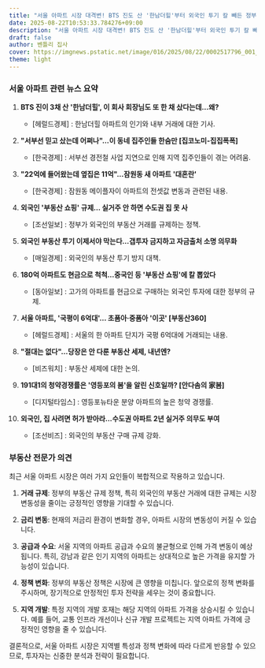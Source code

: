 ```yaml
---
title: "서울 아파트 시장 대격변! BTS 진도 산 '한남더힐'부터 외국인 투기 칼 빼든 정부까지, 당신의 집은?"
date: 2025-08-22T10:53:33.784276+09:00
description: "서울 아파트 시장 대격변! BTS 진도 산 '한남더힐'부터 외국인 투기 칼 빼든 정부까지, 당신의 집은?"
draft: false
author: 벤틀리 집사
cover: https://imgnews.pstatic.net/image/016/2025/08/22/0002517796_001_20250822081211799.jpeg
theme: light
---
```


### 서울 아파트 관련 뉴스 요약

1. **BTS 진이 3채 산 '한남더힐', 이 회사 회장님도 또 한 채 샀다는데…왜?**
   - [헤럴드경제] : 한남더힐 아파트의 인기와 내부 거래에 대한 기사.

2. **"서부선 믿고 샀는데 어쩌나"…이 동네 집주인들 한숨만 [집코노미-집집폭폭]**
   - [한국경제] : 서부선 경전철 사업 지연으로 인해 지역 집주인들이 겪는 어려움.

3. **"22억에 들어왔는데 옆집은 11억"…잠원동 새 아파트 '대혼란'**
   - [한국경제] : 잠원동 메이플자이 아파트의 전셋값 변동과 관련된 내용.

4. **외국인 '부동산 쇼핑' 규제… 실거주 안 하면 수도권 집 못 사**
   - [조선일보] : 정부가 외국인의 부동산 거래를 규제하는 정책.

5. **외국인 부동산 투기 이제서야 막는다…갭투자 금지하고 자금출처 소명 의무화**
   - [매일경제] : 외국인의 부동산 투기 방지 대책.

6. **180억 아파트도 현금으로 척척…중국인 등 '부동산 쇼핑'에 칼 뽑았다**
   - [동아일보] : 고가의 아파트를 현금으로 구매하는 외국인 투자에 대한 정부의 규제.

7. **서울 아파트, '국평이 6억대'... 초품아·중품아 '이곳' [부동산360]**
   - [헤럴드경제] : 서울의 한 아파트 단지가 국평 6억대에 거래되는 내용.

8. **"절대는 없다"…당장은 안 다룬 부동산 세제, 내년엔?**
   - [비즈워치] : 부동산 세제에 대한 논의.

9. **191대1의 청약경쟁률은 '영등포의 봄'을 알린 신호일까? [안다솜의 家봄]**
   - [디지털타임스] : 영등포뉴타운 분양 아파트의 높은 청약 경쟁률.

10. **외국인, 집 사려면 허가 받아라…수도권 아파트 2년 실거주 의무도 부여**
    - [조선비즈] : 외국인의 부동산 구매 규제 강화.

### 부동산 전문가 의견

최근 서울 아파트 시장은 여러 가지 요인들이 복합적으로 작용하고 있습니다. 

1. **거래 규제**: 정부의 부동산 규제 정책, 특히 외국인의 부동산 거래에 대한 규제는 시장 변동성을 줄이는 긍정적인 영향을 기대할 수 있습니다. 
2. **금리 변동**: 현재의 저금리 환경이 변화할 경우, 아파트 시장의 변동성이 커질 수 있습니다. 
3. **공급과 수요**: 서울 지역의 아파트 공급과 수요의 불균형으로 인해 가격 변동이 예상됩니다. 특히, 강남과 같은 인기 지역의 아파트는 상대적으로 높은 가격을 유지할 가능성이 있습니다.

4. **정책 변화**: 정부의 부동산 정책은 시장에 큰 영향을 미칩니다. 앞으로의 정책 변화를 주시하며, 장기적으로 안정적인 투자 전략을 세우는 것이 중요합니다.

5. **지역 개발**: 특정 지역의 개발 호재는 해당 지역의 아파트 가격을 상승시킬 수 있습니다. 예를 들어, 교통 인프라 개선이나 신규 개발 프로젝트는 지역 아파트 가격에 긍정적인 영향을 줄 수 있습니다.

결론적으로, 서울 아파트 시장은 지역별 특성과 정책 변화에 따라 다르게 반응할 수 있으므로, 투자자는 신중한 분석과 전략이 필요합니다.